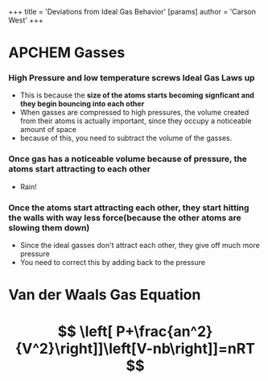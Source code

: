 +++
 title = 'Deviations from Ideal Gas Behavior'
[params]
	author = 'Carson West'
+++

# APCHEM Gasses

### High Pressure and low temperature screws Ideal Gas Laws up
- This is because the **size of the atoms starts becoming signficant and they begin bouncing into each other**
- When gasses are compressed to high pressures, the volume created from their atoms is actually important, since they occupy a noticeable amount of space
- because of this, you need to subtract the volume of the gasses.
### Once gas has a noticeable volume because of pressure,  the atoms start attracting to each other
- Rain!
### Once the atoms start attracting each other, they start hitting the walls with way less force(because the other atoms are slowing them down)
- Since the ideal gasses don't attract each other, they give off much more pressure
- You need to correct this by adding back to the pressure
# Van der Waals Gas Equation
#  $$ \left[ P+\frac{an^2}{V^2}\right]]\left[V-nb\right]]=nRT $$  